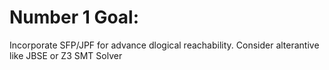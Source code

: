 # Number 1 Goal:

Incorporate SFP/JPF for advance dlogical reachability. 
Consider alterantive like JBSE or Z3 SMT Solver
